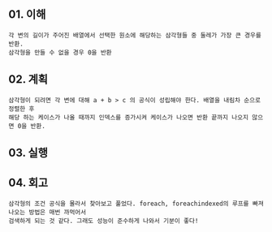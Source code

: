 ## 01. 이해
    각 변의 길이가 주어진 배열에서 선택한 원소에 해당하는 삼각형들 중 둘레가 가장 큰 경우를 반환.
    삼각형을 만들 수 없을 경우 0을 반환
       
## 02. 계획
    삼각형이 되려면 각 변에 대해 a + b > c 의 공식이 성립해야 한다. 배열을 내림차 순으로 정렬한 후
    해당 하는 케이스가 나올 때까지 인덱스를 증가시켜 케이스가 나오면 반환 끝까지 나오지 않으면 0을 반환.
    
## 03. 실행

## 04. 회고
    삼각형의 조건 공식을 몰라서 찾아보고 풀었다. foreach, foreachindexed의 루프를 빠져나오는 방법은 매번 까먹어서
    검색하게 되는 것 같다. 그래도 성능이 준수하게 나와서 기분이 좋다!